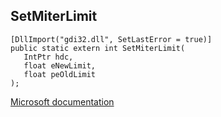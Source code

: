 ## SetMiterLimit

```
[DllImport("gdi32.dll", SetLastError = true)]
public static extern int SetMiterLimit(
   IntPtr hdc,
   float eNewLimit,
   float peOldLimit
);
```

[Microsoft documentation](https://docs.microsoft.com/en-us/windows/win32/api/wingdi/nf-wingdi-setmiterlimit)
